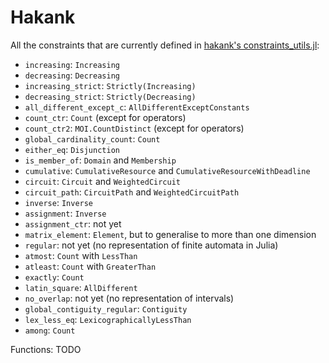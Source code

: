 # Hakank

All the constraints that are currently defined in [hakank's constraints_utils.jl](http://hakank.org/julia/constraints/constraints_utils.jl): 

* `increasing`: `Increasing`
* `decreasing`: `Decreasing`
* `increasing_strict`: `Strictly(Increasing)`
* `decreasing_strict`: `Strictly(Decreasing)`
* `all_different_except_c`: `AllDifferentExceptConstants`
* `count_ctr`: `Count` (except for operators)
* `count_ctr2`: `MOI.CountDistinct` (except for operators)
* `global_cardinality_count`: `Count`
* `either_eq`: `Disjunction`
* `is_member_of`: `Domain` and `Membership`
* `cumulative`: `CumulativeResource` and `CumulativeResourceWithDeadline`
* `circuit`: `Circuit` and `WeightedCircuit`
* `circuit_path`: `CircuitPath` and `WeightedCircuitPath`
* `inverse`: `Inverse`
* `assignment`: `Inverse`
* `assignment_ctr`: not yet
* `matrix_element`: `Element`, but to generalise to more than one dimension
* `regular`: not yet (no representation of finite automata in Julia)
* `atmost`: `Count` with `LessThan`
* `atleast`: `Count` with `GreaterThan`
* `exactly`: `Count`
* `latin_square`: `AllDifferent`
* `no_overlap`: not yet (no representation of intervals)
* `global_contiguity_regular`: `Contiguity`
* `lex_less_eq`: `LexicographicallyLessThan`
* `among`: `Count`

Functions: TODO
